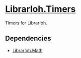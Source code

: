 # [LibrarIoh.Timers](https://github.com/SorceressSpell/LibrarIoh.Timers)

Timers for LibrarIoh.

## Dependencies

- [LibrarIoh.Math](https://github.com/SorceressSpell/LibrarIoh.Math)
